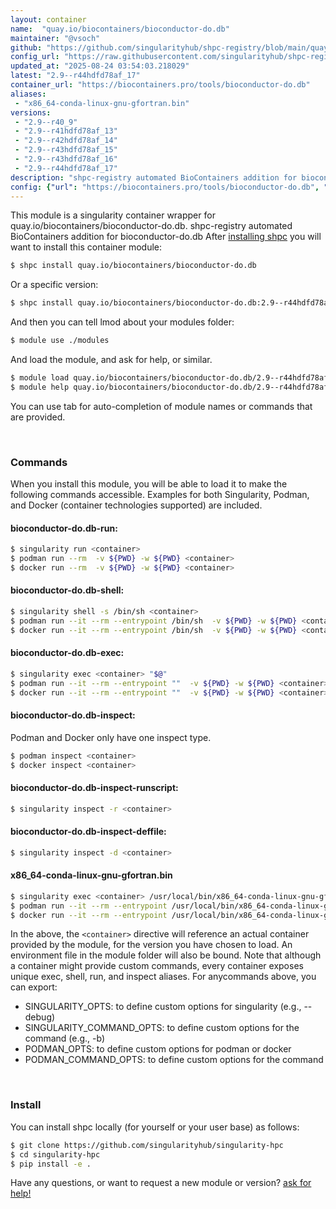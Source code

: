 ```yaml
---
layout: container
name:  "quay.io/biocontainers/bioconductor-do.db"
maintainer: "@vsoch"
github: "https://github.com/singularityhub/shpc-registry/blob/main/quay.io/biocontainers/bioconductor-do.db/container.yaml"
config_url: "https://raw.githubusercontent.com/singularityhub/shpc-registry/main/quay.io/biocontainers/bioconductor-do.db/container.yaml"
updated_at: "2025-08-24 03:54:03.218029"
latest: "2.9--r44hdfd78af_17"
container_url: "https://biocontainers.pro/tools/bioconductor-do.db"
aliases:
 - "x86_64-conda-linux-gnu-gfortran.bin"
versions:
 - "2.9--r40_9"
 - "2.9--r41hdfd78af_13"
 - "2.9--r42hdfd78af_14"
 - "2.9--r43hdfd78af_15"
 - "2.9--r43hdfd78af_16"
 - "2.9--r44hdfd78af_17"
description: "shpc-registry automated BioContainers addition for bioconductor-do.db"
config: {"url": "https://biocontainers.pro/tools/bioconductor-do.db", "maintainer": "@vsoch", "description": "shpc-registry automated BioContainers addition for bioconductor-do.db", "latest": {"2.9--r44hdfd78af_17": "sha256:839aa4824cb9826fb74eb4783ec538f0be04f5af5338656f02b8b5ce5f9f6309"}, "tags": {"2.9--r40_9": "sha256:b014006c35272c7680c1ca330c68c63b3efab10650047aaa4bba5ce8f841bfe5", "2.9--r41hdfd78af_13": "sha256:74c497703db0123cf4248a511004ff5a0973ec66539a2988e457c92492b51aad", "2.9--r42hdfd78af_14": "sha256:9e4cc60ca7c0f47c84ff2490d1bfd5dc7eaa2d90a01bc2808f51f71a68b8e6bc", "2.9--r43hdfd78af_15": "sha256:d69f8dd1d6d106b146f60286fad03a69b806f422fc0197303d48d35a9da08ee3", "2.9--r43hdfd78af_16": "sha256:5ef3d719f82ec2ba410adb1193e59ed711014818c407d6f3e2a65ffeca9f7e53", "2.9--r44hdfd78af_17": "sha256:839aa4824cb9826fb74eb4783ec538f0be04f5af5338656f02b8b5ce5f9f6309"}, "docker": "quay.io/biocontainers/bioconductor-do.db", "aliases": {"x86_64-conda-linux-gnu-gfortran.bin": "/usr/local/bin/x86_64-conda-linux-gnu-gfortran.bin"}}
---
```


This module is a singularity container wrapper for quay.io/biocontainers/bioconductor-do.db.
shpc-registry automated BioContainers addition for bioconductor-do.db
After [installing shpc](#install) you will want to install this container module:


```bash
$ shpc install quay.io/biocontainers/bioconductor-do.db
```

Or a specific version:

```bash
$ shpc install quay.io/biocontainers/bioconductor-do.db:2.9--r44hdfd78af_17
```

And then you can tell lmod about your modules folder:

```bash
$ module use ./modules
```

And load the module, and ask for help, or similar.

```bash
$ module load quay.io/biocontainers/bioconductor-do.db/2.9--r44hdfd78af_17
$ module help quay.io/biocontainers/bioconductor-do.db/2.9--r44hdfd78af_17
```

You can use tab for auto-completion of module names or commands that are provided.

<br>

### Commands

When you install this module, you will be able to load it to make the following commands accessible.
Examples for both Singularity, Podman, and Docker (container technologies supported) are included.

#### bioconductor-do.db-run:

```bash
$ singularity run <container>
$ podman run --rm  -v ${PWD} -w ${PWD} <container>
$ docker run --rm  -v ${PWD} -w ${PWD} <container>
```

#### bioconductor-do.db-shell:

```bash
$ singularity shell -s /bin/sh <container>
$ podman run --it --rm --entrypoint /bin/sh  -v ${PWD} -w ${PWD} <container>
$ docker run --it --rm --entrypoint /bin/sh  -v ${PWD} -w ${PWD} <container>
```

#### bioconductor-do.db-exec:

```bash
$ singularity exec <container> "$@"
$ podman run --it --rm --entrypoint ""  -v ${PWD} -w ${PWD} <container> "$@"
$ docker run --it --rm --entrypoint ""  -v ${PWD} -w ${PWD} <container> "$@"
```

#### bioconductor-do.db-inspect:

Podman and Docker only have one inspect type.

```bash
$ podman inspect <container>
$ docker inspect <container>
```

#### bioconductor-do.db-inspect-runscript:

```bash
$ singularity inspect -r <container>
```

#### bioconductor-do.db-inspect-deffile:

```bash
$ singularity inspect -d <container>
```


#### x86_64-conda-linux-gnu-gfortran.bin

```bash
$ singularity exec <container> /usr/local/bin/x86_64-conda-linux-gnu-gfortran.bin
$ podman run --it --rm --entrypoint /usr/local/bin/x86_64-conda-linux-gnu-gfortran.bin   -v ${PWD} -w ${PWD} <container> -c " $@"
$ docker run --it --rm --entrypoint /usr/local/bin/x86_64-conda-linux-gnu-gfortran.bin   -v ${PWD} -w ${PWD} <container> -c " $@"
```



In the above, the `<container>` directive will reference an actual container provided
by the module, for the version you have chosen to load. An environment file in the
module folder will also be bound. Note that although a container
might provide custom commands, every container exposes unique exec, shell, run, and
inspect aliases. For anycommands above, you can export:

 - SINGULARITY_OPTS: to define custom options for singularity (e.g., --debug)
 - SINGULARITY_COMMAND_OPTS: to define custom options for the command (e.g., -b)
 - PODMAN_OPTS: to define custom options for podman or docker
 - PODMAN_COMMAND_OPTS: to define custom options for the command

<br>

### Install

You can install shpc locally (for yourself or your user base) as follows:

```bash
$ git clone https://github.com/singularityhub/singularity-hpc
$ cd singularity-hpc
$ pip install -e .
```

Have any questions, or want to request a new module or version? [ask for help!](https://github.com/singularityhub/singularity-hpc/issues)
